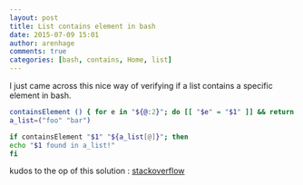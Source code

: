 ```yaml
---
layout: post
title: List contains element in bash
date: 2015-07-09 15:01
author: arenhage
comments: true
categories: [bash, contains, Home, list]
---
```

I just came across this nice way of verifying if a list contains a specific element in bash.


```bash
containsElement () { for e in "${@:2}"; do [[ "$e" = "$1" ]] && return 0; done; return 1; }
a_list=("foo" "bar")

if containsElement "$1" "${a_list[@]}"; then
echo "$1 found in a_list!"
fi
```

kudos to the op of this solution : <a href="http://stackoverflow.com/questions/3685970/check-if-an-array-contains-a-value" target="_blank">stackoverflow</a>
